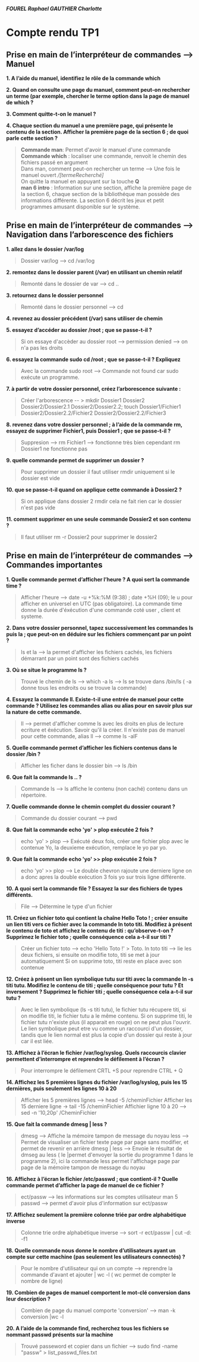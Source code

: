 ***FOUREL Raphael
GAUTHIER Charlotte***
 
 
# Compte rendu TP1


## Prise en main de l’interpréteur de commandes --> Manuel

**1. A l’aide du manuel, identifiez le rôle de la commande which**

**2. Quand on consulte une page du manuel, comment peut-on rechercher un terme (par exemple, chercher le terme option dans la page de manuel de which ?**

**3. Comment quitte-t-on le manuel ?**

**4. Chaque section du manuel a une première page, qui présente le contenu de la section. Afficher la première page de la section 6 ; de quoi parle cette section ?**

> **Commande man**: Permet d'avoir le manuel d'une commande  
> **Commande which** : localiser une commande, renvoit le chemin des fichiers passé en argument  
  Dans man, comment peut-on rechercher un terme --> Une fois le manuel ouvert */[termeRecherché]*  
  On quitte la manuel en appuyant sur la touche **Q**  
>  **man 6 intro** : Information sur une section, affiche la première page de la section 6, chaque section de la bibliothéque man possède des informations différente. La section 6 décrit les jeux et petit programmes amusant disponible sur le système. 

## Prise en main de l’interpréteur de commandes --> Navigation dans l’arborescence des fichiers 

**1. allez dans le dossier /var/log** 
> Dossier var/log --> cd /var/log

**2. remontez dans le dossier parent (/var) en utilisant un chemin relatif**
> Remonté dans le dossier de var --> cd ..

**3. retournez dans le dossier personnel**
> Remonté dans le dossier personnel --> cd 
 
**4. revenez au dossier précédent (/var) sans utiliser de chemin**

**5. essayez d’accéder au dossier /root ; que se passe-t-il ?**
> Si on essaye d'accèder au dossier root --> permission denied --> on n'a pas les droits

**6. essayez la commande sudo cd /root ; que se passe-t-il ? Expliquez**
> Avec la commande sudo root --> Commande not found car sudo exécute un programme. 
 
**7. à partir de votre dossier personnel, créez l’arborescence suivante :**
> Créer l'arborescence -- > mkdir Dossier1 Dossier2 Dossier2/Dossier2.1 Dossier2/Dossier2.2; touch Dossier1/Fichier1 Dossier2/Dossier2.2/Fichier2 Dossier2/Dossier2.2/Fichier3

**8. revenez dans votre dossier personnel ; à l’aide de la commande rm, essayez de supprimer Fichier1, puis
Dossier1 ; que se passe-t-il ?**
 > Suppresion --> rm Fichier1 --> fonctionne très bien cependant rm Dossier1 ne fonctionne pas 

**9. quelle commande permet de supprimer un dossier ?**
> Pour supprimer un dossier il faut utiliser rmdir uniquement si le dossier est vide 

**10. que se passe-t-il quand on applique cette commande à Dossier2 ?**
> Si on applique dans dossier 2 rmdir cela ne fait rien car le dossier n'est pas vide 

**11. comment supprimer en une seule commande Dossier2 et son contenu ?**
> Il faut utiliser rm -r Dossier2 pour supprimer le dossier2 

## Prise en main de l’interpréteur de commandes --> Commandes importantes

**1. Quelle commande permet d’afficher l’heure ? A quoi sert la commande time ?**
> Afficher l'heure --> date -u +%k:%M (9:38) ; date +%H (09); le u pour afficher en universel en UTC (pas obligatoire).
> La commande time donne la durée d'éxécution d'une commande coté user , client et systeme. 

**2. Dans votre dossier personnel, tapez successivement les commandes ls puis la ; que peut-on en déduire sur les fichiers commençant par un point ?**
> ls et la --> la permet d'afficher les fichiers cachés, les fichiers démarrant par un point sont des fichiers cachés

**3. Où se situe le programme ls ?**
> Trouvé le chemin de ls --> which -a ls --> ls se trouve dans /bin/ls ( -a donne tous les endroits ou se trouve la commande) 

**4. Essayez la commande ll. Existe-t-il une entrée de manuel pour cette commande ? Utilisez les commandes alias ou alias pour en savoir plus sur la nature de cette commande.**
> ll --> permet d'afficher comme ls avec les droits en plus de lecture ecriture et éxécution. Savoir qu'il la créer. Il n'existe pas de manuel pour cette commande, alias ll --> comme ls -alF

**5. Quelle commande permet d’afficher les fichiers contenus dans le dossier /bin ?**
> Afficher les ficher dans le dossier bin --> ls /bin

**6. Que fait la commande ls .. ?**
> Commande ls --> ls affiche le contenu (non caché) contenu dans un répertoire.

**7. Quelle commande donne le chemin complet du dossier courant ?**
> Commande du dossier courant --> pwd

**8. Que fait la commande echo 'yo' > plop exécutée 2 fois ?**
> echo 'yo' > plop --> Exécuté deux fois, créer une fichier plop avec le contenue Yo, la deuxieme exécution, remplace le yo par yo.

**9. Que fait la commande echo 'yo' >> plop exécutée 2 fois ?**
> echo 'yo' >> plop --> Le double chevron rajoute une derniere ligne on a donc apres la double exécution 3 fois yo sur trois ligne différente. 

**10. A quoi sert la commande file ? Essayez la sur des fichiers de types différents.**
> File --> Détermine le type d'un fichier

**11. Créez un fichier toto qui contient la chaîne Hello Toto ! ; créer ensuite un lien titi vers ce fichier
avec la commande ln toto titi. Modifiez à présent le contenu de toto et affichez le contenu de titi :
qu’observe-t-on ? Supprimez le fichier toto ; quelle conséquence cela a-t-il sur titi ?**
> Créer un fichier toto --> echo 'Hello Toto !' > Toto. 
> ln toto titi --> lie les deux fichiers, si ensuite on modifie toto, titi se met à jour automatiquement
> Si on supprime toto, titi reste en place avec son contenue

**12. Créez à présent un lien symbolique tutu sur titi avec la commande ln -s titi tutu. Modifiez le
contenu de titi ; quelle conséquence pour tutu ? Et inversement ? Supprimez le fichier titi ; quelle
conséquence cela a-t-il sur tutu ?**
> Avec le lien symbolique (ls -s titi tutu), le fichier tutu récupere titi, si on modifie titi, le fichier tutu a le même contenu. Si on supprime titi, le fichier tutu n'existe plus (il apparait en rouge) on ne peut plus l'ouvrir. Le lien symbolique peut etre vu comme un raccourci d'un dossier, tandis que le lien normal est plus la copie d'un dossier qui reste à jour car il est liée.

**13. Affichez à l’écran le fichier /var/log/syslog. Quels raccourcis clavier permettent d’interrompre et
reprendre le défilement à l’écran ?**
> Pour interrompre le défilement CRTL +S pour reprendre CTRL + Q

**14. Affichez les 5 premières lignes du fichier /var/log/syslog, puis les 15 dernières, puis seulement les
lignes 10 à 20**
> Afficher les 5 premières lignes --> head -5 /cheminFichier
> Afficher les 15 derniere ligne -> tail -15 /cheminFichier
> Affichier ligne 10 à 20 --> sed -n '10,20p' /CheminFichier

**15. Que fait la commande dmesg | less ?**
> dmesg --> Affiche la mémoire tampon de message du noyau 
> less --> Permet de visualiser un fichier texte page par page sans modifier, et permet de revenir en arrière 
> dmesg | less --> Envoie le résultat de dmseg au less ( le |permet d'envoyer la sortie du programme 1 dans le programme 2), ici la commande less permet l'affichage page par page de la mémoire tampon de message du noyau 

**16. Affichez à l’écran le fichier /etc/passwd ; que contient-il ? Quelle commande permet d’afficher la page
de manuel de ce fichier ?**
> ect/passw --> les informations sur les comptes utilisateur 
> man 5 passwd  --> permet d'avoir plus d'information sur ect/passw

**17. Affichez seulement la première colonne triée par ordre alphabétique inverse**
> Colonne trie ordre alphabétique inverse --> sort -r ect/passw | cut -d: -f1

**18. Quelle commande nous donne le nombre d’utilisateurs ayant un compte sur cette machine (pas seulement les utilisateurs connectés) ?**
> Pour le nombre d'utilisateur qui on un compte --> reprendre la commande d'avant et ajouter | wc -l  ( wc permet de compter le nombre de ligne) 

**19. Combien de pages de manuel comportent le mot-clé conversion dans leur description ?**
> Combien de page du manuel comporte 'conversion' --> man -k conversion |wc -l

**20. A l’aide de la commande find, recherchez tous les fichiers se nommant passwd présents sur la machine**
> Trouvé passeword et copier dans un fichier --> sudo find -name "passw" > list_passwd_files.txt











